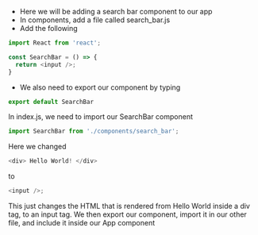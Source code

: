 - Here we will be adding a search bar component to our app
- In components, add a file called search_bar.js
- Add the following
```javascript
import React from 'react';

const SearchBar = () => {
  return <input />;
}
```
- We also need to export our component by typing
```javascript
export default SearchBar
```
In index.js, we need to import our SearchBar component
```javascript
import SearchBar from './components/search_bar';
```
Here we changed
```javascript
<div> Hello World! </div>
```
to
```javascript
<input />;
```
This just changes the HTML that is rendered from Hello World inside a div tag, to an input tag.
We then export our component, import it in our other file, and include it inside our App component
